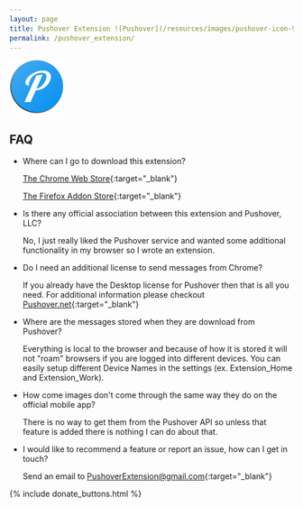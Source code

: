 ```yaml
---
layout: page
title: Pushover Extension ![Pushover](/resources/images/pushover-icon-96.png)
permalink: /pushover_extension/
---
```


![Pushover](/resources/images/pushover-icon-96.png)

## FAQ

- Where can I go to download this extension?

  [The Chrome Web Store](https://chrome.google.com/webstore/detail/pushover-unofficial/fcmngfmocgakhjghfmgbbhlkenccgpdh){:target="_blank"}

    [The Firefox Addon Store](https://addons.mozilla.org/addon/pushover-unofficial/){:target="_blank"}

- Is there any official association between this extension and Pushover, LLC?

  No, I just really liked the Pushover service and wanted some additional functionality in my browser so I wrote an extension.

- Do I need an additional license to send messages from Chrome?

  If you already have the Desktop license for Pushover then that is all you need. For additional information please checkout [Pushover.net](https://pushover.net/clients/desktop){:target="_blank"}

- Where are the messages stored when they are download from Pushover?

  Everything is local to the browser and because of how it is stored it will not "roam" browsers if you are logged into different devices.  You can easily setup different Device Names in the settings (ex. Extension_Home and Extension_Work).

- How come images don't come through the same way they do on the official mobile app?

  There is no way to get them from the Pushover API so unless that feature is added there is nothing I can do about that.

- I would like to recommend a feature or report an issue, how can I get in touch?

  Send an email to [PushoverExtension@gmail.com](mailto:PushoverExtension@gmail.com){:target="_blank"}


{% include donate_buttons.html %}
